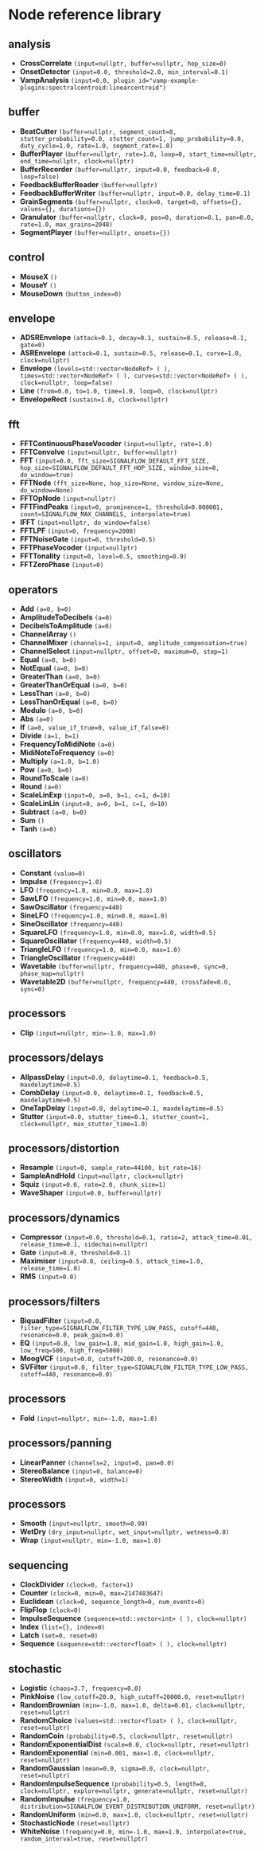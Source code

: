 # Node reference library

## analysis

- **CrossCorrelate** `(input=nullptr, buffer=nullptr, hop_size=0)`
- **OnsetDetector** `(input=0.0, threshold=2.0, min_interval=0.1)`
- **VampAnalysis** `(input=0.0, plugin_id="vamp-example-plugins:spectralcentroid:linearcentroid")`

## buffer

- **BeatCutter** `(buffer=nullptr, segment_count=8, stutter_probability=0.0, stutter_count=1, jump_probability=0.0, duty_cycle=1.0, rate=1.0, segment_rate=1.0)`
- **BufferPlayer** `(buffer=nullptr, rate=1.0, loop=0, start_time=nullptr, end_time=nullptr, clock=nullptr)`
- **BufferRecorder** `(buffer=nullptr, input=0.0, feedback=0.0, loop=false)`
- **FeedbackBufferReader** `(buffer=nullptr)`
- **FeedbackBufferWriter** `(buffer=nullptr, input=0.0, delay_time=0.1)`
- **GrainSegments** `(buffer=nullptr, clock=0, target=0, offsets={}, values={}, durations={})`
- **Granulator** `(buffer=nullptr, clock=0, pos=0, duration=0.1, pan=0.0, rate=1.0, max_grains=2048)`
- **SegmentPlayer** `(buffer=nullptr, onsets={})`

## control

- **MouseX** `()`
- **MouseY** `()`
- **MouseDown** `(button_index=0)`

## envelope

- **ADSREnvelope** `(attack=0.1, decay=0.1, sustain=0.5, release=0.1, gate=0)`
- **ASREnvelope** `(attack=0.1, sustain=0.5, release=0.1, curve=1.0, clock=nullptr)`
- **Envelope** `(levels=std::vector<NodeRef> ( ), times=std::vector<NodeRef> ( ), curves=std::vector<NodeRef> ( ), clock=nullptr, loop=false)`
- **Line** `(from=0.0, to=1.0, time=1.0, loop=0, clock=nullptr)`
- **EnvelopeRect** `(sustain=1.0, clock=nullptr)`

## fft

- **FFTContinuousPhaseVocoder** `(input=nullptr, rate=1.0)`
- **FFTConvolve** `(input=nullptr, buffer=nullptr)`
- **FFT** `(input=0.0, fft_size=SIGNALFLOW_DEFAULT_FFT_SIZE, hop_size=SIGNALFLOW_DEFAULT_FFT_HOP_SIZE, window_size=0, do_window=true)`
- **FFTNode** `(fft_size=None, hop_size=None, window_size=None, do_window=None)`
- **FFTOpNode** `(input=nullptr)`
- **FFTFindPeaks** `(input=0, prominence=1, threshold=0.000001, count=SIGNALFLOW_MAX_CHANNELS, interpolate=true)`
- **IFFT** `(input=nullptr, do_window=false)`
- **FFTLPF** `(input=0, frequency=2000)`
- **FFTNoiseGate** `(input=0, threshold=0.5)`
- **FFTPhaseVocoder** `(input=nullptr)`
- **FFTTonality** `(input=0, level=0.5, smoothing=0.9)`
- **FFTZeroPhase** `(input=0)`

## operators

- **Add** `(a=0, b=0)`
- **AmplitudeToDecibels** `(a=0)`
- **DecibelsToAmplitude** `(a=0)`
- **ChannelArray** `()`
- **ChannelMixer** `(channels=1, input=0, amplitude_compensation=true)`
- **ChannelSelect** `(input=nullptr, offset=0, maximum=0, step=1)`
- **Equal** `(a=0, b=0)`
- **NotEqual** `(a=0, b=0)`
- **GreaterThan** `(a=0, b=0)`
- **GreaterThanOrEqual** `(a=0, b=0)`
- **LessThan** `(a=0, b=0)`
- **LessThanOrEqual** `(a=0, b=0)`
- **Modulo** `(a=0, b=0)`
- **Abs** `(a=0)`
- **If** `(a=0, value_if_true=0, value_if_false=0)`
- **Divide** `(a=1, b=1)`
- **FrequencyToMidiNote** `(a=0)`
- **MidiNoteToFrequency** `(a=0)`
- **Multiply** `(a=1.0, b=1.0)`
- **Pow** `(a=0, b=0)`
- **RoundToScale** `(a=0)`
- **Round** `(a=0)`
- **ScaleLinExp** `(input=0, a=0, b=1, c=1, d=10)`
- **ScaleLinLin** `(input=0, a=0, b=1, c=1, d=10)`
- **Subtract** `(a=0, b=0)`
- **Sum** `()`
- **Tanh** `(a=0)`

## oscillators

- **Constant** `(value=0)`
- **Impulse** `(frequency=1.0)`
- **LFO** `(frequency=1.0, min=0.0, max=1.0)`
- **SawLFO** `(frequency=1.0, min=0.0, max=1.0)`
- **SawOscillator** `(frequency=440)`
- **SineLFO** `(frequency=1.0, min=0.0, max=1.0)`
- **SineOscillator** `(frequency=440)`
- **SquareLFO** `(frequency=1.0, min=0.0, max=1.0, width=0.5)`
- **SquareOscillator** `(frequency=440, width=0.5)`
- **TriangleLFO** `(frequency=1.0, min=0.0, max=1.0)`
- **TriangleOscillator** `(frequency=440)`
- **Wavetable** `(buffer=nullptr, frequency=440, phase=0, sync=0, phase_map=nullptr)`
- **Wavetable2D** `(buffer=nullptr, frequency=440, crossfade=0.0, sync=0)`

## processors

- **Clip** `(input=nullptr, min=-1.0, max=1.0)`

## processors/delays

- **AllpassDelay** `(input=0.0, delaytime=0.1, feedback=0.5, maxdelaytime=0.5)`
- **CombDelay** `(input=0.0, delaytime=0.1, feedback=0.5, maxdelaytime=0.5)`
- **OneTapDelay** `(input=0.0, delaytime=0.1, maxdelaytime=0.5)`
- **Stutter** `(input=0.0, stutter_time=0.1, stutter_count=1, clock=nullptr, max_stutter_time=1.0)`

## processors/distortion

- **Resample** `(input=0, sample_rate=44100, bit_rate=16)`
- **SampleAndHold** `(input=nullptr, clock=nullptr)`
- **Squiz** `(input=0.0, rate=2.0, chunk_size=1)`
- **WaveShaper** `(input=0.0, buffer=nullptr)`

## processors/dynamics

- **Compressor** `(input=0.0, threshold=0.1, ratio=2, attack_time=0.01, release_time=0.1, sidechain=nullptr)`
- **Gate** `(input=0.0, threshold=0.1)`
- **Maximiser** `(input=0.0, ceiling=0.5, attack_time=1.0, release_time=1.0)`
- **RMS** `(input=0.0)`

## processors/filters

- **BiquadFilter** `(input=0.0, filter_type=SIGNALFLOW_FILTER_TYPE_LOW_PASS, cutoff=440, resonance=0.0, peak_gain=0.0)`
- **EQ** `(input=0.0, low_gain=1.0, mid_gain=1.0, high_gain=1.0, low_freq=500, high_freq=5000)`
- **MoogVCF** `(input=0.0, cutoff=200.0, resonance=0.0)`
- **SVFilter** `(input=0.0, filter_type=SIGNALFLOW_FILTER_TYPE_LOW_PASS, cutoff=440, resonance=0.0)`

## processors

- **Fold** `(input=nullptr, min=-1.0, max=1.0)`

## processors/panning

- **LinearPanner** `(channels=2, input=0, pan=0.0)`
- **StereoBalance** `(input=0, balance=0)`
- **StereoWidth** `(input=0, width=1)`

## processors

- **Smooth** `(input=nullptr, smooth=0.99)`
- **WetDry** `(dry_input=nullptr, wet_input=nullptr, wetness=0.0)`
- **Wrap** `(input=nullptr, min=-1.0, max=1.0)`

## sequencing

- **ClockDivider** `(clock=0, factor=1)`
- **Counter** `(clock=0, min=0, max=2147483647)`
- **Euclidean** `(clock=0, sequence_length=0, num_events=0)`
- **FlipFlop** `(clock=0)`
- **ImpulseSequence** `(sequence=std::vector<int> ( ), clock=nullptr)`
- **Index** `(list={}, index=0)`
- **Latch** `(set=0, reset=0)`
- **Sequence** `(sequence=std::vector<float> ( ), clock=nullptr)`

## stochastic

- **Logistic** `(chaos=3.7, frequency=0.0)`
- **PinkNoise** `(low_cutoff=20.0, high_cutoff=20000.0, reset=nullptr)`
- **RandomBrownian** `(min=-1.0, max=1.0, delta=0.01, clock=nullptr, reset=nullptr)`
- **RandomChoice** `(values=std::vector<float> ( ), clock=nullptr, reset=nullptr)`
- **RandomCoin** `(probability=0.5, clock=nullptr, reset=nullptr)`
- **RandomExponentialDist** `(scale=0.0, clock=nullptr, reset=nullptr)`
- **RandomExponential** `(min=0.001, max=1.0, clock=nullptr, reset=nullptr)`
- **RandomGaussian** `(mean=0.0, sigma=0.0, clock=nullptr, reset=nullptr)`
- **RandomImpulseSequence** `(probability=0.5, length=8, clock=nullptr, explore=nullptr, generate=nullptr, reset=nullptr)`
- **RandomImpulse** `(frequency=1.0, distribution=SIGNALFLOW_EVENT_DISTRIBUTION_UNIFORM, reset=nullptr)`
- **RandomUniform** `(min=0.0, max=1.0, clock=nullptr, reset=nullptr)`
- **StochasticNode** `(reset=nullptr)`
- **WhiteNoise** `(frequency=0.0, min=-1.0, max=1.0, interpolate=true, random_interval=true, reset=nullptr)`
